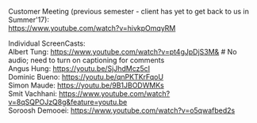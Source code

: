 Customer Meeting (previous semester - client has yet to get back to us in Summer'17):   
https://www.youtube.com/watch?v=hivkpOmqyRM
  

Individual ScreenCasts:    
Albert Tung: https://www.youtube.com/watch?v=pt4gJpDjS3M&  # No audio; need to turn on captioning for comments   
Angus Hung: https://youtu.be/SjJhdMcz5cI   
Dominic Bueno: https://youtu.be/qnPKTKrFqoU    
Simon Maude: https://youtu.be/9B1JBODWMKs   
Smit Vachhani: https://www.youtube.com/watch?v=8qSQPOJzQ8g&feature=youtu.be   
Soroosh Demooei: https://www.youtube.com/watch?v=o5qwafbed2s     
